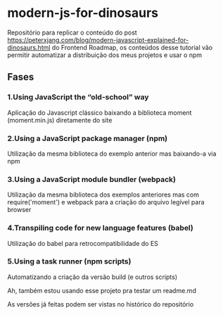 # modern-js-for-dinosaurs

Repositório para replicar o conteúdo do post https://peterxjang.com/blog/modern-javascript-explained-for-dinosaurs.html do Frontend Roadmap, os conteúdos desse tutorial vão permitir automatizar a distribuição dos meus projetos e usar o npm

## Fases

### 1.Using JavaScript the “old-school” way

Aplicação do Javascript clássico baixando a biblioteca moment (moment.min.js) diretamente do site

### 2.Using a JavaScript package manager (npm)

Utilização da mesma biblioteca do exemplo anterior mas baixando-a via npm

### 3.Using a JavaScript module bundler (webpack)

Utilização da mesma biblioteca dos exemplos anteriores mas com require('moment') e webpack para a criação do arquivo legível para browser

### 4.Transpiling code for new language features (babel)

Utilização do babel para retrocompatibilidade do ES

### 5.Using a task runner (npm scripts)

Automatizando a criação da versão build (e outros scripts)

Ah, também estou usando esse projeto pra testar um readme.md

As versões já feitas podem ser vistas no histórico do repositório

